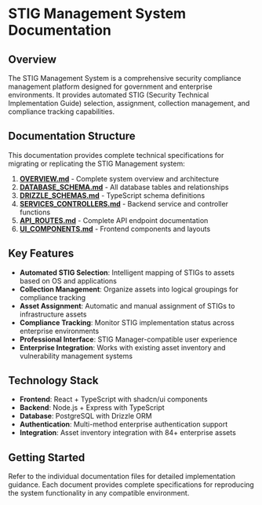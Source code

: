 # STIG Management System Documentation

## Overview

The STIG Management System is a comprehensive security compliance management platform designed for government and enterprise environments. It provides automated STIG (Security Technical Implementation Guide) selection, assignment, collection management, and compliance tracking capabilities.

## Documentation Structure

This documentation provides complete technical specifications for migrating or replicating the STIG Management system:

1. **[OVERVIEW.md](./OVERVIEW.md)** - Complete system overview and architecture
2. **[DATABASE_SCHEMA.md](./DATABASE_SCHEMA.md)** - All database tables and relationships
3. **[DRIZZLE_SCHEMAS.md](./DRIZZLE_SCHEMAS.md)** - TypeScript schema definitions
4. **[SERVICES_CONTROLLERS.md](./SERVICES_CONTROLLERS.md)** - Backend service and controller functions
5. **[API_ROUTES.md](./API_ROUTES.md)** - Complete API endpoint documentation
6. **[UI_COMPONENTS.md](./UI_COMPONENTS.md)** - Frontend components and layouts

## Key Features

- **Automated STIG Selection**: Intelligent mapping of STIGs to assets based on OS and applications
- **Collection Management**: Organize assets into logical groupings for compliance tracking
- **Asset Assignment**: Automatic and manual assignment of STIGs to infrastructure assets
- **Compliance Tracking**: Monitor STIG implementation status across enterprise environments
- **Professional Interface**: STIG Manager-compatible user experience
- **Enterprise Integration**: Works with existing asset inventory and vulnerability management systems

## Technology Stack

- **Frontend**: React + TypeScript with shadcn/ui components
- **Backend**: Node.js + Express with TypeScript
- **Database**: PostgreSQL with Drizzle ORM
- **Authentication**: Multi-method enterprise authentication support
- **Integration**: Asset inventory integration with 84+ enterprise assets

## Getting Started

Refer to the individual documentation files for detailed implementation guidance. Each document provides complete specifications for reproducing the system functionality in any compatible environment.